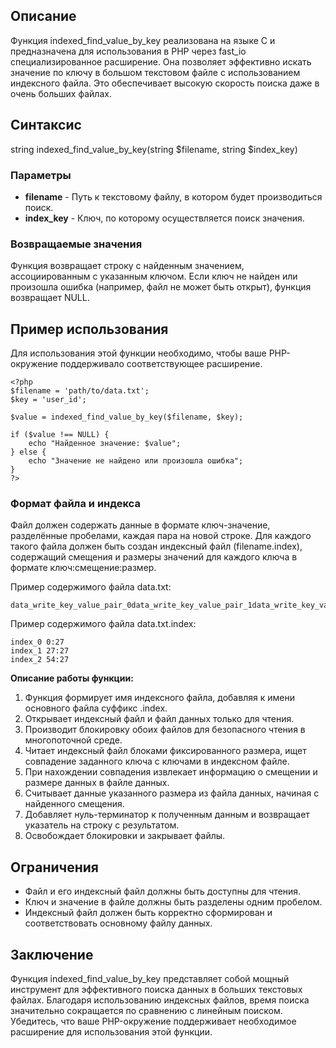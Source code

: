 ## Описание

Функция indexed_find_value_by_key реализована на языке C и предназначена для использования в PHP через fast_io специализированное расширение. Она позволяет эффективно искать значение по ключу в большом текстовом файле с использованием индексного файла. Это обеспечивает высокую скорость поиска даже в очень больших файлах.

## Синтаксис

string indexed_find_value_by_key(string $filename, string $index_key)


### Параметры

- **filename** - Путь к текстовому файлу, в котором будет производиться поиск.
- **index_key** - Ключ, по которому осуществляется поиск значения.

### Возвращаемые значения

Функция возвращает строку с найденным значением, ассоциированным с указанным ключом. Если ключ не найден или произошла ошибка (например, файл не может быть открыт), функция возвращает NULL.

## Пример использования

Для использования этой функции необходимо, чтобы ваше PHP-окружение поддерживало соответствующее расширение.
```
<?php
$filename = 'path/to/data.txt';
$key = 'user_id';

$value = indexed_find_value_by_key($filename, $key);

if ($value !== NULL) {
    echo "Найденное значение: $value";
} else {
    echo "Значение не найдено или произошла ошибка";
}
?>
```

### Формат файла и индекса

Файл должен содержать данные в формате ключ-значение, разделённые пробелами, каждая пара на новой строке. Для каждого такого файла должен быть создан индексный файл (filename.index), содержащий смещения и размеры значений для каждого ключа в формате ключ:смещение:размер.

Пример содержимого файла data.txt:

```
data_write_key_value_pair_0data_write_key_value_pair_1data_write_key_value_pair_2
```

Пример содержимого файла data.txt.index:
```
index_0 0:27
index_1 27:27
index_2 54:27
```

**Описание работы функции:**

1. Функция формирует имя индексного файла, добавляя к имени основного файла суффикс .index.
2. Открывает индексный файл и файл данных только для чтения.
3. Производит блокировку обоих файлов для безопасного чтения в многопоточной среде.
4. Читает индексный файл блоками фиксированного размера, ищет совпадение заданного ключа с ключами в индексном файле.
5. При нахождении совпадения извлекает информацию о смещении и размере данных в файле данных.
6. Считывает данные указанного размера из файла данных, начиная с найденного смещения.
7. Добавляет нуль-терминатор к полученным данным и возвращает указатель на строку с результатом.
8. Освобождает блокировки и закрывает файлы.


## Ограничения

- Файл и его индексный файл должны быть доступны для чтения.
- Ключ и значение в файле должны быть разделены одним пробелом.
- Индексный файл должен быть корректно сформирован и соответствовать основному файлу данных.

## Заключение

Функция indexed_find_value_by_key представляет собой мощный инструмент для эффективного поиска данных в больших текстовых файлах. Благодаря использованию индексных файлов, время поиска значительно сокращается по сравнению с линейным поиском. Убедитесь, что ваше PHP-окружение поддерживает необходимое расширение для использования этой функции.
